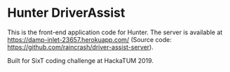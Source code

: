 # Hunter DriverAssist

This is the front-end application code for Hunter. The server is available at https://damp-inlet-23657.herokuapp.com/ (Source code: https://github.com/raincrash/driver-assist-server).


Built for SixT coding challenge at HackaTUM 2019.
